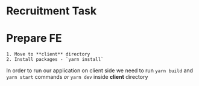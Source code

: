 # Recruitment Task

# Prepare FE

    1. Move to **client** directory
    2. Install packages - `yarn install`

In order to run our application on client side we need to run `yarn build` and `yarn start` commands _or_ `yarn dev` inside **client** directory
